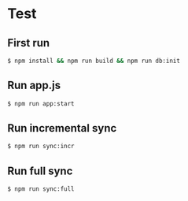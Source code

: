 # Test

## First run

```bash
$ npm install && npm run build && npm run db:init
```

## Run app.js

```bash
$ npm run app:start
```

## Run incremental sync

```bash
$ npm run sync:incr
```

## Run full sync

```bash
$ npm run sync:full
```